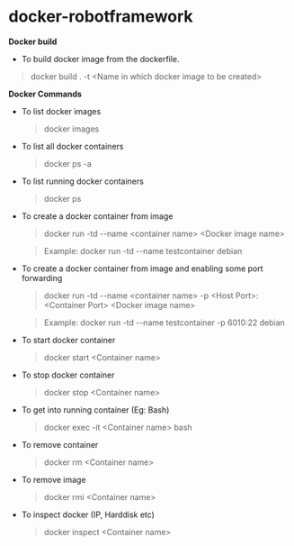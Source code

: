 # docker-robotframework

**Docker build**

 - To build docker image from the dockerfile.
 > docker build .  -t \<Name in which docker image to be created\> 

**Docker Commands**

- To list docker images
   > docker images
- To list all docker containers
   > docker ps -a
- To list running docker containers
   > docker ps
- To create a docker container from image
   > docker run -td --name \<container name\> \<Docker image name\>
   
   > Example: docker run -td --name testcontainer debian
- To create a docker container from image and enabling some port forwarding
   > docker run -td --name \<container name\> -p \<Host Port\>:\<Container Port\> \<Docker image name\>
   
   > Example: docker run -td --name testcontainer -p  6010:22 debian
- To start docker container
   > docker start \<Container name\>
- To stop docker container
   > docker stop \<Container name\>
- To get into running container (Eg: Bash)
   > docker exec -it \<Container name\> bash
- To remove container
   > docker rm \<Container name\>
- To remove image
   > docker rmi \<Container name\>
- To inspect docker (IP, Harddisk etc)
   > docker inspect \<Container name\>
